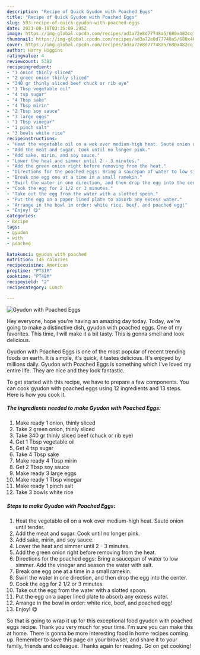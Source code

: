 ```yaml
---
description: "Recipe of Quick Gyudon with Poached Eggs"
title: "Recipe of Quick Gyudon with Poached Eggs"
slug: 593-recipe-of-quick-gyudon-with-poached-eggs
date: 2021-08-18T03:35:09.295Z
image: https://img-global.cpcdn.com/recipes/ad3a72e8d77748a5/680x482cq70/gyudon-with-poached-eggs-recipe-main-photo.jpg
thumbnail: https://img-global.cpcdn.com/recipes/ad3a72e8d77748a5/680x482cq70/gyudon-with-poached-eggs-recipe-main-photo.jpg
cover: https://img-global.cpcdn.com/recipes/ad3a72e8d77748a5/680x482cq70/gyudon-with-poached-eggs-recipe-main-photo.jpg
author: Harry Higgins
ratingvalue: 4
reviewcount: 5382
recipeingredient:
- "1 onion thinly sliced"
- "2 green onion thinly sliced"
- "340 gr thinly sliced beef chuck or rib eye"
- "1 Tbsp vegetable oil"
- "4 tsp sugar"
- "4 Tbsp sake"
- "4 Tbsp mirin"
- "2 Tbsp soy sauce"
- "3 large eggs"
- "1 Tbsp vinegar"
- "1 pinch salt"
- "3 bowls white rice"
recipeinstructions:
- "Heat the vegetable oil on a wok over medium-high heat. Sauté onion until tender."
- "Add the meat and sugar. Cook until no longer pink."
- "Add sake, mirin, and soy sauce."
- "Lower the heat and simmer until 2 - 3 minutes."
- "Add the green onion right before removing from the heat."
- "Directions for the poached eggs: Bring a saucepan of water to low simmer. Add the vinegar and season the water with salt."
- "Break one egg one at a time in a small ramekin."
- "Swirl the water in one direction, and then drop the egg into the center."
- "Cook the egg for 2 1/2 or 3 minutes."
- "Take out the egg from the water with a slotted spoon."
- "Put the egg on a paper lined plate to absorb any excess water."
- "Arrange in the bowl in order: white rice, beef, and poached egg!"
- "Enjoy! 😋"
categories:
- Recipe
tags:
- gyudon
- with
- poached

katakunci: gyudon with poached 
nutrition: 145 calories
recipecuisine: American
preptime: "PT31M"
cooktime: "PT48M"
recipeyield: "2"
recipecategory: Lunch

---
```



![Gyudon with Poached Eggs](https://img-global.cpcdn.com/recipes/ad3a72e8d77748a5/680x482cq70/gyudon-with-poached-eggs-recipe-main-photo.jpg)

Hey everyone, hope you're having an amazing day today. Today, we're going to make a distinctive dish, gyudon with poached eggs. One of my favorites. This time, I will make it a bit tasty. This is gonna smell and look delicious.

Gyudon with Poached Eggs is one of the most popular of recent trending foods on earth. It is simple, it's quick, it tastes delicious. It's enjoyed by millions daily. Gyudon with Poached Eggs is something which I've loved my entire life. They are nice and they look fantastic.




To get started with this recipe, we have to prepare a few components. You can cook gyudon with poached eggs using 12 ingredients and 13 steps. Here is how you cook it.

<!--inarticleads1-->

##### The ingredients needed to make Gyudon with Poached Eggs:

1. Make ready 1 onion, thinly sliced
1. Take 2 green onion, thinly sliced
1. Take 340 gr thinly sliced beef (chuck or rib eye)
1. Get 1 Tbsp vegetable oil
1. Get 4 tsp sugar
1. Take 4 Tbsp sake
1. Make ready 4 Tbsp mirin
1. Get 2 Tbsp soy sauce
1. Make ready 3 large eggs
1. Make ready 1 Tbsp vinegar
1. Make ready 1 pinch salt
1. Take 3 bowls white rice




<!--inarticleads2-->

##### Steps to make Gyudon with Poached Eggs:

1. Heat the vegetable oil on a wok over medium-high heat. Sauté onion until tender.
1. Add the meat and sugar. Cook until no longer pink.
1. Add sake, mirin, and soy sauce.
1. Lower the heat and simmer until 2 - 3 minutes.
1. Add the green onion right before removing from the heat.
1. Directions for the poached eggs: Bring a saucepan of water to low simmer. Add the vinegar and season the water with salt.
1. Break one egg one at a time in a small ramekin.
1. Swirl the water in one direction, and then drop the egg into the center.
1. Cook the egg for 2 1/2 or 3 minutes.
1. Take out the egg from the water with a slotted spoon.
1. Put the egg on a paper lined plate to absorb any excess water.
1. Arrange in the bowl in order: white rice, beef, and poached egg!
1. Enjoy! 😋




So that is going to wrap it up for this exceptional food gyudon with poached eggs recipe. Thank you very much for your time. I'm sure you can make this at home. There is gonna be more interesting food in home recipes coming up. Remember to save this page on your browser, and share it to your family, friends and colleague. Thanks again for reading. Go on get cooking!
